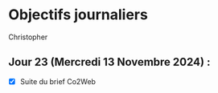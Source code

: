 # Objectifs journaliers

Christopher

## Jour 23 (Mercredi 13 Novembre 2024) :

- [x] Suite du brief Co2Web
